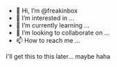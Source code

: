 - 👋 Hi, I’m @freakinbox
- 👀 I’m interested in ...
- 🌱 I’m currently learning ...
- 💞️ I’m looking to collaborate on ...
- 📫 How to reach me ...

<!---
freakinbox/freakinbox is a ✨ special ✨ repository because its `README.md` (this file) appears on your GitHub profile.
You can click the Preview link to take a look at your changes.
--->

I'll get this to this later... maybe haha
